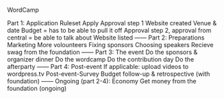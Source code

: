 WordCamp

Part 1: Application
Ruleset
Apply
Approval step 1
Website created
Venue & date
Budget = has to be able to pull it off
Approval step 2, approval from central = be able to talk about
Website listed
——
Part 2: Preparations
Marketing
More volounteers
Fixing sponsors
Choosing speakers
Recieve swag from the foundation
——
Part 3: The event
Do the sponsors & organizer dinner
Do the wordcamp
Do the contribution day
Do the afterparty
——
Part 4: Post-event
If applicable: upload videos to wordpress.tv
Post-event-Survey
Budget follow-up & retrospective (with foundation)
——
Ongoing (part 2-4): Economy
Get money from the foundation (ongoing)
